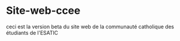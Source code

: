 # Site-web-ccee
ceci est la version beta du site web de la communauté catholique des étudiants de l'ESATIC 
